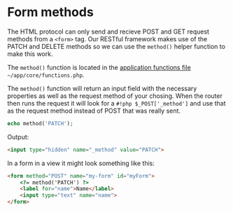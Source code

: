 # Form methods

The HTML protocol can only send and recieve POST and GET request methods from a `<form>` tag. Our RESTful framework makes use of the PATCH and DELETE methods so we can use the `method()` helper function to make this work.

The `method()` function is located in the [application functions file](./app-functions.md) `~/app/core/functions.php`.

The `method()` function will return an input field with the necessary properties as well as the request method of your chosing. When the router then runs the request it will look for a `#!php $_POST['_method']` and use that as the request method instead of POST that was really sent.

```php
echo method('PATCH');
```

Output:

```html
<input type="hidden" name="_method" value="PATCH">
```

In a form in a view it might look something like this:

```html
<form method="POST" name="my-form" id="myForm">
	<?= method('PATCH') ?>
	<label for="name">Name</label>
	<input type="text" name="name">
</form>
```